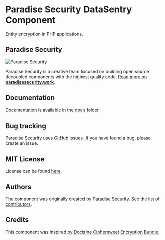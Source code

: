 Paradise Security DataSentry Component
================

Entity encryption in PHP applications.

Paradise Security
------

![Paradise Security](https://paradisesecurity.work/src/images/logo-splash-banner.png)

Paradise Security is a creative team focused on building open source decoupled components with the highest quality code. [Read more on **paradisesecurity.work**](https://paradisesecurity.work).

Documentation
------------

Documentation is available in the [docs](https://github.com/paradisesecurity/data-sentry/blob/master/docs/index.md) folder.

Bug tracking
------------

Paradise Security uses [GitHub issues](https://github.com/paradisesecurity/data-sentry/issues).
If you have found a bug, please create an issue.

MIT License
-----------

License can be found [here](https://github.com/paradisesecurity/data-sentry/blob/master/LICENSE).

Authors
-------

The component was originally created by [Paradise Security](https://paradisesecurity.work).
See the list of [contributors](https://github.com/paradisesecurity/data-sentry/contributors).

Credits
-------

This component was inspired by [Doctrine Ciphersweet Encryption Bundle](https://github.com/odandb/doctrine-ciphersweet-encryption-bundle).